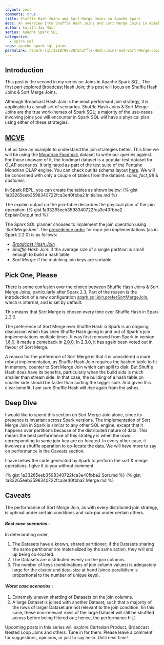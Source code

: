 ```yaml
---
layout: post
comments: true
title: Shuffle Hash Joins and Sort Merge Joins in Apache Spark
desc: An overview into Shuffle Hash Joins and Sort Merge Joins in Apache Spark SQL
author: Sujith Jay Nair
series: Apache Spark SQL
categories:
  - spark-sql
tags: apache-spark sql joins
permalink: /spark-sql/2018/06/28/Shuffle-Hash-Joins-and-Sort-Merge-Joins-in-Apache-Spark/
---
```


## Introduction
This post is the second in my series on Joins in Apache Spark SQL. The [first part](/spark-sql/2018/02/17/Broadcast-Hash-Joins-in-Apache-Spark/) explored Broadcast Hash Join; this post will focus on Shuffle Hash Joins & Sort Merge Joins.

<!--break-->
Although Broadcast Hash Join is the most performant join strategy, it is applicable to a small set of scenarios. Shuffle Hash Joins & Sort Merge Joins are the true work-horses of Spark SQL; a majority of the use-cases involving joins you will encounter in Spark SQL will have a physical plan using either of these strategies.

## [MCVE](https://stackoverflow.com/help/mcve)
Let us take an example to understand the join strategies better. This time we will be using the [Mondrian Foodmart](https://github.com/OSBI/foodmart-data) dataset to write our queries against. For those unaware of it, the foodmart dataset is a popular test dataset for OLAP scenarios. It originated as part of the test suite of the Pentaho Mondrian OLAP engine. You can check out its schema layout [here](https://github.com/julianhyde/foodmart-data-hsqldb/blob/master/foodmart-schema.png). We will be concerned with only a couple of tables from the dataset: _sales_fact_98_ & _customer_.

In Spark REPL, you can create the tables as shown below:
{% gist 1a33265eeb3598340722fca3e40fbba2 Initialise.md %}

The _explain_ output on the join-table describes the physical plan of the join operation:
{% gist 1a33265eeb3598340722fca3e40fbba2 ExplainOutput.md %}

The Spark SQL planner chooses to implement the join operation using _'SortMergeJoin'_. The [precedence order](https://github.com/apache/spark/blob/v2.2.0/sql/core/src/main/scala/org/apache/spark/sql/execution/SparkStrategies.scala#L90-L120) for equi-join implementations (as in Spark 2.2.0) is as follows:
- _[Broadcast Hash Join](/spark-sql/2018/02/17/Broadcast-Hash-Joins-in-Apache-Spark/)_
- _Shuffle Hash Join_: if the average size of a single partition is small enough to build a hash table.
- _Sort Merge_: if the matching join keys are sortable.

## Pick One, Please
There is some confusion over the choice between Shuffle Hash Joins & Sort Merge Joins, particularly after Spark 2.3. Part of the reason is the introduction of a new configuration [spark.sql.join.preferSortMergeJoin](https://github.com/apache/spark/blob/v2.3.0/sql/catalyst/src/main/scala/org/apache/spark/sql/internal/SQLConf.scala?utf8=%E2%9C%93#L157-L161), which is internal, and is set by default.

This means that Sort Merge is chosen every time over Shuffle Hash in Spark 2.3.0.

The preference of Sort Merge over Shuffle Hash in Spark is an ongoing discussion which has seen Shuffle Hash going in and out of Spark's join implementations multiple times. It was first removed from Spark in version [1.6.0](https://issues.apache.org/jira/browse/SPARK-11675). It made a comeback in [2.0.0](https://issues.apache.org/jira/browse/SPARK-13977). In 2.3.0, it has again been voted out in favour of Sort Merge.

A reason for the preference of Sort Merge is that it is considered a more robust implementation, as Shuffle Hash Join requires the hashed table to fit in memory, counter to Sort Merge Join which can spill to disk. But Shuffle Hash does have its benefits, particularly when the build side is much smaller than stream side. In that case, the building of a hash table on smaller side should be faster than sorting the bigger side. And given this clear benefit, I am sure Shuffle Hash will rise again from the ashes.

## Deep Dive
I would like to spend this section on Sort Merge Join alone, since its presence is invariant across Spark versions. The implementation of Sort Merge Join in Spark is similar to any other SQL engine, except that it happens over partitions because of the distributed nature of data. This means the best performance of this strategy is when the rows corresponding to same join-key are co-located. In every other case, it involves a shuffle operation to co-locate the data. We will have more to say on performance in the Caveats section.

I have below the code generated by Spark to perform the sort & merge operations. I give it to you without comment.

{% gist 1a33265eeb3598340722fca3e40fbba2 Sort.md %}
{% gist 1a33265eeb3598340722fca3e40fbba2 Merge.md %}

## Caveats

The performance of Sort Merge Join, as with every distributed join strategy, is optimal under certain conditions and sub-par under certain others.

#### _Best case scenarios_ :
In deteriorating order,
1. The Datasets have a known, shared partitioner; if the Datasets sharing the same partitioner are materialized by the same action, they will end up being co-located.
2. The Datasets are distributed evenly on the join columns.
3. The number of keys (combinations of join column values) is adequately large for the cluster and data-size at hand (since parallelism is proportional to the number of unique keys).

#### _Worst case scenarios_ :
1. Extremely uneven sharding of Datasets on the join columns.
2. A large Dataset is joined with another Dataset, such that a majority of the rows of larger Dataset are not relevant to the join condition. (In this case, these non-relevant rows of the large Dataset will still be shuffled across before being filtered out; hence, the performance hit.)


Upcoming posts in this series will explore Cartesian Product, Broadcast Nested Loop Joins and others. Tune in for them. Please leave a comment for suggestions, opinions, or just to say hello. Until next time!
